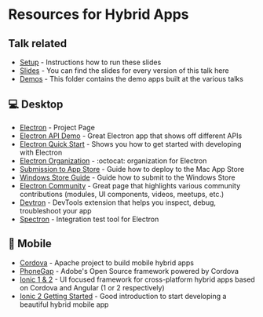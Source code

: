 # Resources for Hybrid Apps

## Talk related
- [Setup](README.md) - Instructions how to run these slides
- [Slides](/slides) - You can find the slides for every version of this talk here
- [Demos](/demos) - This folder contains the demo apps built at the various talks

## :computer: Desktop

- [Electron](http://electron.atom.io/) - Project Page
- [Electron API Demo](https://github.com/electron/electron-api-demos) - Great Electron app that shows off different APIs
- [Electron Quick Start](http://electron.atom.io/docs/tutorial/quick-start/) - Shows you how to get started with developing with Electron
- [Electron Organization](https://github.com/electron) - :octocat: organization for Electron
- [Submission to App Store](http://electron.atom.io/docs/tutorial/mac-app-store-submission-guide/) - Guide how to deploy to the Mac App Store
- [Windows Store Guide](http://electron.atom.io/docs/tutorial/windows-store-guide/) - Guide how to submit to the Windows Store
- [Electron Community](http://electron.atom.io/community/) - Great page that highlights various community contributions (modules, UI components, videos, meetups, etc.)
- [Devtron](http://electron.atom.io/devtron) - DevTools extension that helps you inspect, debug, troubleshoot your app
- [Spectron](http://electron.atom.io/spectron/) - Integration test tool for Electron 

## :iphone: Mobile

- [Cordova](https://cordova.apache.org/) - Apache project to build mobile hybrid apps
- [PhoneGap](http://phonegap.com/) - Adobe's Open Source framework powered by Cordova
- [Ionic 1 & 2](http://ionicframework.com/) - UI focused framework for cross-platform hybrid apps based on Cordova and Angular (1 or 2 respectively)
- [Ionic 2 Getting Started](http://ionicframework.com/docs/v2/getting-started/) - Good introduction to start developing a beautiful hybrid mobile app